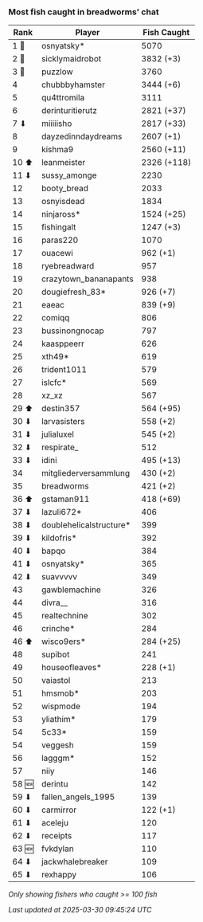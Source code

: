 ### Most fish caught in breadworms' chat
| Rank | Player | Fish Caught |
|------|--------|-----------|
| 1 🥇  | osnyatsky*  | 5070 |
| 2 🥈  | sicklymaidrobot  | 3832 (+3) |
| 3 🥉  | puzzlow  | 3760 |
| 4  | chubbbyhamster  | 3444 (+6) |
| 5  | qu4ttromila  | 3111 |
| 6  | derinturitierutz  | 2821 (+37) |
| 7 ⬇ | miiiiisho  | 2817 (+33) |
| 8  | dayzedinndaydreams  | 2607 (+1) |
| 9  | kishma9  | 2560 (+11) |
| 10 ⬆ | leanmeister  | 2326 (+118) |
| 11 ⬇ | sussy_amonge  | 2230 |
| 12  | booty_bread  | 2033 |
| 13  | osnyisdead  | 1834 |
| 14  | ninjaross*  | 1524 (+25) |
| 15  | fishingalt  | 1247 (+3) |
| 16  | paras220  | 1070 |
| 17  | ouacewi  | 962 (+1) |
| 18  | ryebreadward  | 957 |
| 19  | crazytown_bananapants  | 938 |
| 20  | dougiefresh_83*  | 926 (+7) |
| 21  | eaeac  | 839 (+9) |
| 22  | comiqq  | 806 |
| 23  | bussinongnocap  | 797 |
| 24  | kaasppeerr  | 626 |
| 25  | xth49*  | 619 |
| 26  | trident1011  | 579 |
| 27  | islcfc*  | 569 |
| 28  | xz_xz  | 567 |
| 29 ⬆ | destin357  | 564 (+95) |
| 30 ⬇ | larvasisters  | 558 (+2) |
| 31 ⬇ | julialuxel  | 545 (+2) |
| 32 ⬇ | respirate_  | 512 |
| 33 ⬇ | idini  | 495 (+13) |
| 34  | mitgliederversammlung  | 430 (+2) |
| 35  | breadworms  | 421 (+2) |
| 36 ⬆ | gstaman911  | 418 (+69) |
| 37 ⬇ | lazuli672*  | 406 |
| 38 ⬇ | doublehelicalstructure*  | 399 |
| 39 ⬇ | kildofris*  | 392 |
| 40 ⬇ | bapqo  | 384 |
| 41 ⬇ | osnyatsky*  | 365 |
| 42 ⬇ | suavvvvv  | 349 |
| 43  | gawblemachine  | 326 |
| 44  | divra__  | 316 |
| 45  | realtechnine  | 302 |
| 46  | crinche*  | 284 |
| 46 ⬆ | wisco9ers*  | 284 (+25) |
| 48  | supibot  | 241 |
| 49  | houseofleaves*  | 228 (+1) |
| 50  | vaiastol  | 213 |
| 51  | hmsmob*  | 203 |
| 52  | wispmode  | 194 |
| 53  | yliathim*  | 179 |
| 54  | 5c33*  | 159 |
| 54  | veggesh  | 159 |
| 56  | lagggm*  | 152 |
| 57  | niiy  | 146 |
| 58 🆕 | derintu  | 142 |
| 59 ⬇ | fallen_angels_1995  | 139 |
| 60 ⬇ | carmirror  | 122 (+1) |
| 61 ⬇ | aceleju  | 120 |
| 62 ⬇ | receipts  | 117 |
| 63 🆕 | fvkdylan  | 110 |
| 64 ⬇ | jackwhalebreaker  | 109 |
| 65 ⬇ | rexhappy  | 106 |

_Only showing fishers who caught >= 100 fish_

_Last updated at 2025-03-30 09:45:24 UTC_